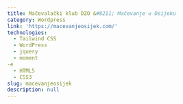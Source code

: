```yaml
---
title: Mačevalački klub DZO &#8211; Mačevanje u Osijeku
category: Wordpress
link: 'https://macevanjeosijek.com/'
technologies:
  - Tailwind CSS
  - WordPress
  - jquery
  - moment
-e 
  - HTML5
  - CSS3
slug: macevanjeosijek
description: null
---
```

